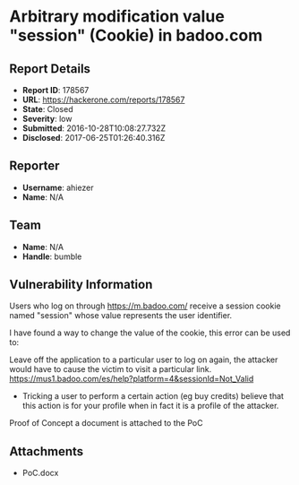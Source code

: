 # Arbitrary modification value "session" (Cookie) in badoo.com

## Report Details
- **Report ID**: 178567
- **URL**: https://hackerone.com/reports/178567
- **State**: Closed
- **Severity**: low
- **Submitted**: 2016-10-28T10:08:27.732Z
- **Disclosed**: 2017-06-25T01:26:40.316Z

## Reporter
- **Username**: ahiezer
- **Name**: N/A

## Team
- **Name**: N/A
- **Handle**: bumble

## Vulnerability Information
Users who log on through https://m.badoo.com/ receive a session cookie named "session" whose value represents the user identifier.

I have found a way to change the value of the cookie, this error can be used to:

Leave off the application to a particular user to log on again, the attacker would have to cause the victim to visit a particular link.
https://mus1.badoo.com/es/help?platform=4&sessionId=Not_Valid

- Tricking a user to perform a certain action (eg buy credits) believe that this action is for your profile when in fact it is a profile of the attacker.

Proof of Concept
a document is attached to the PoC


## Attachments
- PoC.docx
